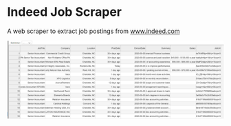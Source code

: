 # Indeed Job Scraper
 A web scraper to extract job postings from www.indeed.com

 
![](data-example.png)
